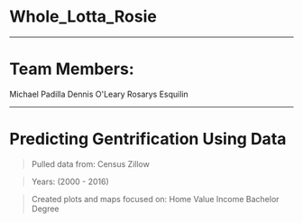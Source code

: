 # Whole_Lotta_Rosie
____

# Team Members:

Michael Padilla
Dennis O'Leary
Rosarys Esquilin
____

# Predicting Gentrification Using Data

> Pulled data from:
  Census
  Zillow
  
> Years: (2000 - 2016)

> Created plots and maps focused on:
  Home Value
  Income
  Bachelor Degree
  
